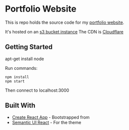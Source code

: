 # Portfolio Website

This is repo holds the source code for my [portfolio website](http://adrianorenstein.com). 

It's hosted on an [s3 bucket instance](http://www.adrianorenstein.com.s3-website-ap-southeast-2.amazonaws.com)
The CDN is [Cloudflare](https://www.cloudflare.com/)

## Getting Started

apt-get install node

Run commands:
```
npm install
npm start
```
Then connect to localhost:3000

## Built With

* [Create React App](https://github.com/facebookincubator/create-react-app) - Bootstrapped from
* [Semantic UI React](https://react.semantic-ui.com/introduction) - For the theme